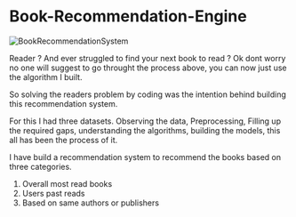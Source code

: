 # Book-Recommendation-Engine


![BookRecommendationSystem](https://github.com/Pournima24/Book-Recommendation-Engine/assets/85286030/01059460-f0a9-43b9-99ca-3eef0f016830)


Reader ? And ever struggled to find your next book to read ?
Ok dont worry no one will suggest to go throught the process above, you can now just use the algorithm I built.


So solving the readers problem by coding was the intention behind building this recommendation system. 

For this I had three datasets. Observing the data, Preprocessing, Filling up the required gaps, understanding the algorithms, building the models, this all has been the process of it. 


I have build a recommendation system to recommend the books based on three categories. 
1. Overall most read books
2. Users past reads
3. Based on same authors or publishers


